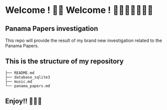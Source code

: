 # Welcome ! 🥳🥳 Welcome ! 👨🏾‍💻🕺🏾🥳🥳

## Panama Papers investigation
This repo will provide the result of my brand new investigation related to the Panama Papers.

## This is the structure of my repository

```Panama-Papers
├── README.md
├── database_sqlite3
├── music.md
└── panama_papers.md
```
## Enjoy!! 👨🏾‍💻
